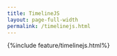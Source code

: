```yaml
---
title: TimelineJS
layout: page-full-width
permalink: /timelinejs.html
---
```

{%include feature/timelinejs.html%}